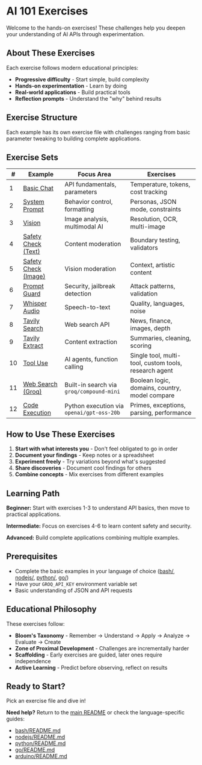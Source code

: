 # AI 101 Exercises

Welcome to the hands-on exercises! These challenges help you deepen your understanding of AI APIs through experimentation.

## About These Exercises

Each exercise follows modern educational principles:
- **Progressive difficulty** - Start simple, build complexity
- **Hands-on experimentation** - Learn by doing
- **Real-world applications** - Build practical tools
- **Reflection prompts** - Understand the "why" behind results

## Exercise Structure

Each example has its own exercise file with challenges ranging from basic parameter tweaking to building complete applications.

## Exercise Sets

| # | Example | Focus Area | Exercises |
|---|---------|------------|-----------|
| 1 | [Basic Chat](01_basic_chat.md) | API fundamentals, parameters | Temperature, tokens, cost tracking |
| 2 | [System Prompt](02_system_prompt.md) | Behavior control, formatting | Personas, JSON mode, constraints |
| 3 | [Vision](03_vision.md) | Image analysis, multimodal AI | Resolution, OCR, multi-image |
| 4 | [Safety Check (Text)](04_safety_text.md) | Content moderation | Boundary testing, validators |
| 5 | [Safety Check (Image)](05_safety_image.md) | Vision moderation | Context, artistic content |
| 6 | [Prompt Guard](06_prompt_guard.md) | Security, jailbreak detection | Attack patterns, validation |
| 7 | [Whisper Audio](07_whisper.md) | Speech-to-text | Quality, languages, noise |
| 8 | [Tavily Search](08_tavily_search.md) | Web search API | News, finance, images, depth |
| 9 | [Tavily Extract](09_tavily_extract.md) | Content extraction | Summaries, cleaning, scoring |
| 10 | [Tool Use](10_tool_use.md) | AI agents, function calling | Single tool, multi-tool, custom tools, research agent |
| 11 | [Web Search (Groq)](11_web_search.md) | Built-in search via `groq/compound-mini` | Boolean logic, domains, country, model compare |
| 12 | [Code Execution](12_code_execution.md) | Python execution via `openai/gpt-oss-20b` | Primes, exceptions, parsing, performance |

## How to Use These Exercises

1. **Start with what interests you** - Don't feel obligated to go in order
2. **Document your findings** - Keep notes or a spreadsheet
3. **Experiment freely** - Try variations beyond what's suggested
4. **Share discoveries** - Document cool findings for others
5. **Combine concepts** - Mix exercises from different examples

## Learning Path

**Beginner:** Start with exercises 1-3 to understand API basics, then move to practical applications.

**Intermediate:** Focus on exercises 4-6 to learn content safety and security.

**Advanced:** Build complete applications combining multiple examples.

## Prerequisites

- Complete the basic examples in your language of choice ([bash/](../bash/), [nodejs/](../nodejs/), [python/](../python/), [go/](../go/))
- Have your `GROQ_API_KEY` environment variable set
- Basic understanding of JSON and API requests

## Educational Philosophy

These exercises follow:
- **Bloom's Taxonomy** - Remember → Understand → Apply → Analyze → Evaluate → Create
- **Zone of Proximal Development** - Challenges are incrementally harder
- **Scaffolding** - Early exercises are guided, later ones require independence
- **Active Learning** - Predict before observing, reflect on results

## Ready to Start?

Pick an exercise file and dive in!

**Need help?** Return to the [main README](../README.md) or check the language-specific guides:
- [bash/README.md](../bash/README.md)
- [nodejs/README.md](../nodejs/README.md)
- [python/README.md](../python/README.md)
- [go/README.md](../go/README.md)
- [arduino/README.md](../arduino/README.md)
